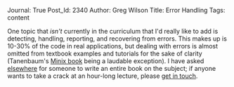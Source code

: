 Journal: True
Post_Id: 2340
Author: Greg Wilson
Title: Error Handling
Tags: content

<p>One topic that <em>isn't</em> currently in the curriculum that I'd really like to add is detecting, handling, reporting, and recovering from errors. This makes up is 10-30% of the code in real applications, but dealing with errors is almost omitted from textbook examples and tutorials for the sake of clarity  (Tanenbaum's <a href="http://www.amazon.com/Operating-Systems-Implementation-Prentice-Software/dp/0131429388">Minix book</a> being a laudable exception).  I have asked <a href="http://third-bit.com/articles/not-on-the-shelves-2009.pdf">elsewhere</a> for someone to write an entire book on the subject; if anyone wants to take a crack at an hour-long lecture, please <a href="mailto:{{contact_email}}">get in touch</a>.</p>
